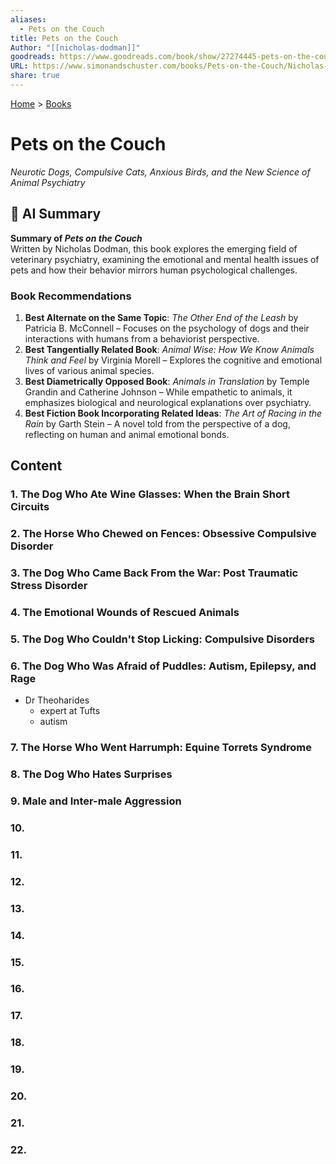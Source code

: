 ```yaml
---
aliases:
  - Pets on the Couch
title: Pets on the Couch
Author: "[[nicholas-dodman]]"
goodreads: https://www.goodreads.com/book/show/27274445-pets-on-the-couch
URL: https://www.simonandschuster.com/books/Pets-on-the-Couch/Nicholas-Dodman/9781476749037
share: true
---
```

[Home](../index.md) > [Books](./index.md)  
# Pets on the Couch  
_Neurotic Dogs, Compulsive Cats, Anxious Birds, and the New Science of Animal Psychiatry_  
  
## 🤖 AI Summary  
**Summary of *Pets on the Couch***    
Written by Nicholas Dodman, this book explores the emerging field of veterinary psychiatry, examining the emotional and mental health issues of pets and how their behavior mirrors human psychological challenges.  
  
### Book Recommendations    
1. **Best Alternate on the Same Topic**: *The Other End of the Leash* by Patricia B. McConnell – Focuses on the psychology of dogs and their interactions with humans from a behaviorist perspective.    
2. **Best Tangentially Related Book**: *Animal Wise: How We Know Animals Think and Feel* by Virginia Morell – Explores the cognitive and emotional lives of various animal species.    
3. **Best Diametrically Opposed Book**: *Animals in Translation* by Temple Grandin and Catherine Johnson – While empathetic to animals, it emphasizes biological and neurological explanations over psychiatry.    
4. **Best Fiction Book Incorporating Related Ideas**: *The Art of Racing in the Rain* by Garth Stein – A novel told from the perspective of a dog, reflecting on human and animal emotional bonds.  
  
## Content  
### 1. The Dog Who Ate Wine Glasses: When the Brain Short Circuits  
  
### 2. The Horse Who Chewed on Fences: Obsessive Compulsive Disorder  
  
### 3. The Dog Who Came Back From the War: Post Traumatic Stress Disorder  
  
### 4. The Emotional Wounds of Rescued Animals  
  
### 5. The Dog Who Couldn't Stop Licking: Compulsive Disorders  
  
### 6. The Dog Who Was Afraid of Puddles: Autism, Epilepsy, and Rage  
- Dr Theoharides  
  - expert at Tufts  
  - autism  
### 7. The Horse Who Went Harrumph: Equine Torrets Syndrome  
### 8. The Dog Who Hates Surprises  
### 9. Male and Inter-male Aggression  
### 10.   
### 11.   
### 12.   
### 13.   
### 14.   
### 15.   
### 16.   
### 17.   
### 18.   
### 19.   
### 20.   
### 21.   
### 22.   
